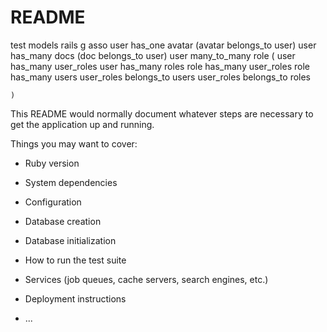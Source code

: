 # README

test models 
rails g asso user has_one avatar
    (avatar belongs_to user)
user has_many docs
    (doc belongs_to user)
user many_to_many role
    (
     user has_many user_roles
     user has_many roles
     role has_many user_roles
     role has_many users
     user_roles belongs_to users
     user_roles belongs_to roles 
     
    )

This README would normally document whatever steps are necessary to get the
application up and running.

Things you may want to cover:

* Ruby version

* System dependencies

* Configuration

* Database creation

* Database initialization

* How to run the test suite

* Services (job queues, cache servers, search engines, etc.)

* Deployment instructions

* ...
